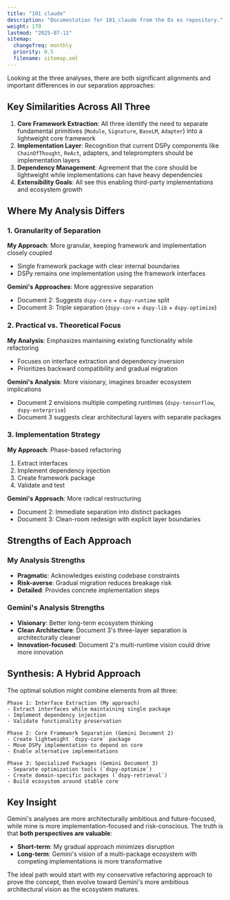 ```yaml
---
title: "101 claude"
description: "Documentation for 101_claude from the Ds ex repository."
weight: 179
lastmod: "2025-07-11"
sitemap:
  changefreq: monthly
  priority: 0.5
  filename: sitemap.xml
---
```


Looking at the three analyses, there are both significant alignments and important differences in our separation approaches:

## Key Similarities Across All Three

1. **Core Framework Extraction**: All three identify the need to separate fundamental primitives (`Module`, `Signature`, `BaseLM`, `Adapter`) into a lightweight core framework
2. **Implementation Layer**: Recognition that current DSPy components like `ChainOfThought`, `ReAct`, adapters, and teleprompters should be implementation layers
3. **Dependency Management**: Agreement that the core should be lightweight while implementations can have heavy dependencies
4. **Extensibility Goals**: All see this enabling third-party implementations and ecosystem growth

## Where My Analysis Differs

### **1. Granularity of Separation**

**My Approach**: More granular, keeping framework and implementation closely coupled
- Single framework package with clear internal boundaries
- DSPy remains one implementation using the framework interfaces

**Gemini's Approaches**: More aggressive separation
- Document 2: Suggests `dspy-core` + `dspy-runtime` split
- Document 3: Triple separation (`dspy-core` + `dspy-lib` + `dspy-optimize`)

### **2. Practical vs. Theoretical Focus**

**My Analysis**: Emphasizes maintaining existing functionality while refactoring
- Focuses on interface extraction and dependency inversion
- Prioritizes backward compatibility and gradual migration

**Gemini's Analysis**: More visionary, imagines broader ecosystem implications
- Document 2 envisions multiple competing runtimes (`dspy-tensorflow`, `dspy-enterprise`)
- Document 3 suggests clear architectural layers with separate packages

### **3. Implementation Strategy**

**My Approach**: Phase-based refactoring
1. Extract interfaces
2. Implement dependency injection  
3. Create framework package
4. Validate and test

**Gemini's Approach**: More radical restructuring
- Document 2: Immediate separation into distinct packages
- Document 3: Clean-room redesign with explicit layer boundaries

## Strengths of Each Approach

### **My Analysis Strengths**
- **Pragmatic**: Acknowledges existing codebase constraints
- **Risk-averse**: Gradual migration reduces breakage risk
- **Detailed**: Provides concrete implementation steps

### **Gemini's Analysis Strengths**
- **Visionary**: Better long-term ecosystem thinking
- **Clean Architecture**: Document 3's three-layer separation is architecturally cleaner
- **Innovation-focused**: Document 2's multi-runtime vision could drive more innovation

## Synthesis: A Hybrid Approach

The optimal solution might combine elements from all three:

```
Phase 1: Interface Extraction (My approach)
- Extract interfaces while maintaining single package
- Implement dependency injection
- Validate functionality preservation

Phase 2: Core Framework Separation (Gemini Document 2)
- Create lightweight `dspy-core` package
- Move DSPy implementation to depend on core
- Enable alternative implementations

Phase 3: Specialized Packages (Gemini Document 3)
- Separate optimization tools (`dspy-optimize`)
- Create domain-specific packages (`dspy-retrieval`)
- Build ecosystem around stable core
```

## Key Insight

Gemini's analyses are more architecturally ambitious and future-focused, while mine is more implementation-focused and risk-conscious. The truth is that **both perspectives are valuable**:

- **Short-term**: My gradual approach minimizes disruption
- **Long-term**: Gemini's vision of a multi-package ecosystem with competing implementations is more transformative

The ideal path would start with my conservative refactoring approach to prove the concept, then evolve toward Gemini's more ambitious architectural vision as the ecosystem matures.
